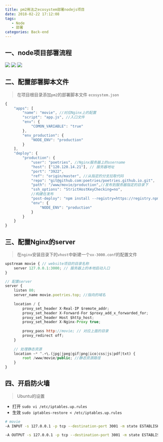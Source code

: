 ```yaml
---
title: pm2用法之ecosystem部署nodejs项目
date: 2018-02-22 17:12:08
tags: 
   - Node
   - 部署
categories: Back-end
---
```



## 一、node项目部署流程

![](http://7xq6al.com1.z0.glb.clouddn.com/bushu-1.png)
![](http://7xq6al.com1.z0.glb.clouddn.com/bushu-2.png)
![](http://7xq6al.com1.z0.glb.clouddn.com/bushu-3.png)


## 二、配置部署脚本文件

> 在项目根目录添加`pm2`的部署脚本文件 `ecosystem.json`

```javascript
{
    "apps": [
        "name": "movie", //对应Nginx上的配置
        "script": "app.js", //入口文件
        "env": {
            "COMON_VARIABLE": "true"
        },
        "env_production": {
            "NODE_ENV": "production"
        }
    ],
    "deploy": {
        "production": {
            "user": "poetries", //Nginx服务器上的username
            "host": ["120.120.14.21"], // 服务器地址
            "port": "3922",
            "ref": "origin/master", //从指定的分支拉取代码
            "repo": "git@github.com:poetries/poetries.github.io.git",
            "path": "/www/movie/production",//发布到服务器指定的目录下
            "ssh_options": "StrictHostKeyChecking=no",
            //构建在发布
            "post-deploy": "npm install --registry=https://registry.npm.taobao.org && grunt build && pm2 startOrRestart ecosystem.json --env production",
            "env": {
                "NODE_ENV": "production"
            }
        }
    }
}
```

## 三、配置Nginx的server

> 在`nginx`安装目录下的`vhost`中新建一个`xx-3000.conf`的配置文件

```javascript
upstream movie { // website项目的目录名称
    server 127.0.0.1:3000; // 服务器上的本地启动入口
}

// 配置server
server {
    listen 80;
    server_name movie.poetries.top; //指向的域名
    
    location / {
        proxy_set_header X-Real-IP $remote_addr;
        proxy_set_header X-Forward-For $proxy_add_x_forwarded_for;
        proxy_set_header Host $http_host;
        proxy_set_header X-Nginx-Proxy true;
        
        proxy_pass http://movie; // 对应上面的目录
        proxy_redirect off;
    }
    
    // 处理静态资源
    location ~* ^.+\.(jpg|jpeg|gif|png|ico|css|js|pdf|txt) {
        root /www/movie/public; //静态资源路径
    }
}
```

## 四、开启防火墙

> Ubuntu的设置

- 打开 `sudo vi /etc/iptables.up.rules`
- 生效 `sudo iptables-restore < /etc/iptables.up.rules`

```bash
# movie
-A INPUT -s 127.0.0.1 -p tcp --destination-port 3001 -m state ESTABLISHED -j ACCEPT

-A OUTPUT -s 127.0.0.1 -p tcp --destination-port 3001 -m state ESTABLISHED -j ACCEPT
```

